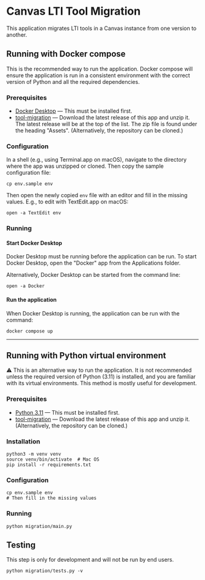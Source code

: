 # Canvas LTI Tool Migration

This application migrates LTI tools in a Canvas instance from one version to another.

## Running with Docker compose

This is the recommended way to run the application.  Docker compose will ensure the application is run in a consistent environment with the correct version of Python and all the required dependencies.

### Prerequisites
* [Docker Desktop](https://www.docker.com/products/docker-desktop/) — This must be installed first.
* [tool-migration](https://github.com/tl-its-umich-edu/tool-migration/releases/latest) — Download the latest release of this app and unzip it.  The latest release will be at the top of the list.  The zip file is found under the heading "Assets".  (Alternatively, the repository can be cloned.)

### Configuration

In a shell (e.g., using Terminal.app on macOS), navigate to the directory where the app was unzipped or cloned.  Then copy the sample configuration file:

```shell
cp env.sample env
```

Then open the newly copied `env` file with an editor and fill in the missing values.  E.g., to edit with TextEdit.app on macOS:

```shell
open -a TextEdit env
```

### Running

#### Start Docker Desktop

Docker Desktop must be running before the application can be run.  To start Docker Desktop, open the "Docker" app from the Applications folder.

Alternatively, Docker Desktop can be started from the command line:

```shell
open -a Docker
```

#### Run the application

When Docker Desktop is running, the application can be run with the command:

```shell
docker compose up
```

---

## Running with Python virtual environment

⚠ This is an alternative way to run the application.  It is not recommended unless the required version of Python (3.11) is installed, and you are familiar with its virtual environments.  This method is mostly useful for development.

### Prerequisites

* [Python 3.11](https://www.python.org/downloads/) — This must be installed first.
* [tool-migration](https://github.com/tl-its-umich-edu/tool-migration/archive/refs/heads/main.zip) — Download the latest release of this app and unzip it.  (Alternatively, the repository can be cloned.)

### Installation

```shell
python3 -m venv venv
source venv/bin/activate  # Mac OS
pip install -r requirements.txt
```

### Configuration

```shell
cp env.sample env
# Then fill in the missing values
```

### Running

```shell
python migration/main.py
```


## Testing

This step is only for development and will not be run by end users.

```shell
python migration/tests.py -v
```
